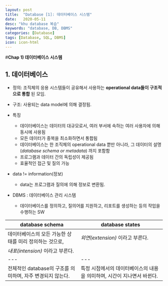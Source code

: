 ```yaml
---
layout: post
title:  "Database [1]: 데이터베이스 시스템"
date:   2020-05-11
desc: "khu database 복습"
keywords: "database, DB, DBMS"
categories: [Database]
tags: [Database, SQL, DBMS]
icon: icon-html
---
```


#**Chap 1) 데이터베이스 시스템**


## 1. 데이터베이스


  - 정의: 조직체의 응용 시스템들이 공유해서 사용하는 **operational data들이 구조적으로 통합** 된 모임.
  - 구조: 사용되는 data model에 의해 결정됨.

  - 특징
    - 데이터베이스는 데이터의 대규모로서, 여러 부서에 속하는 여러 사용자에 의해 동시에 사용됨
    - 모든 데이터가 중복을 최소화하면서 통합됨
    - 데이터베이스는 한 조직체의 operational data 뿐만 아니라, 그 데이터의 설명(**database schema* or *metadata**) 까지 포함함
    - 프로그램과 데이터 간의 독립성이 제공됨
    - 효율적인 접근 및 질의 가능


* data != information(정보)
  - data는 프로그램과 질의에 의해 정보로 변환됨.



* DBMS : 데이터베이스 관리 시스템
  - 데이터베이스를 정의하고, 질의어를 지원하고, 리포트를 생성하는 등의 작업을 수행하는 SW



database schema | database states
--- | ---
  데이터베이스의 모든 가능한 상태를 미리 정의하는 것으로,  | *외연(extension)* 이라고 부른다.
  *내포(intension)* 이라고 부른다. |
  --- | ---
  전체적인 database의 구조를 의미하며, 자주 변경되지 않는다. | 특정 시점에서의 데이터베이스의 내용을 의미하며, 시간이 지나면서 바뀐다.
